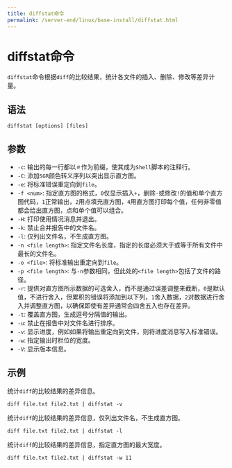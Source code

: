 ```yaml
---
title: diffstat命令
permalink: /server-end/linux/base-install/diffstat.html
---
```


# diffstat命令

`diffstat`命令根据`diff`的比较结果，统计各文件的插入、删除、修改等差异计量。

## 语法

```shell
diffstat [options] [files]
```

## 参数

- `-c`: 输出的每一行都以`＃`作为前缀，使其成为`Shell`脚本的注释行。
- `-C`: 添加`SGR`颜色转义序列以突出显示直方图。
- `-e`: 将标准错误重定向到`file`。
- `-f <num>`: 指定直方图的格式，`0`仅显示插入`+`，删除`-`或修改`!`的值和单个直方图代码，`1`正常输出，`2`用点填充直方图，`4`用直方图打印每个值，任何非零值都会给出直方图，点和单个值可以组合。
- `-H`: 打印使用情况消息并退出。
- `-k`: 禁止合并报告中的文件名。
- `-l`: 仅列出文件名，不生成直方图。
- `-n <file length>`: 指定文件名长度，指定的长度必须大于或等于所有文件中最长的文件名。
- `-o <file>`: 将标准输出重定向到`file`。
- `-p <file length>`: 与`-n`参数相同，但此处的`<file length>`包括了文件的路径。
- `-r`: 提供对直方图所示数据的可选舍入，而不是通过误差调整来截断，`0`是默认值，不进行舍入，但累积的错误将添加到以下列，`1`舍入数据，`2`对数据进行舍入并调整直方图，以确保即使有差异通常会四舍五入也存在差异。
- `-t`: 覆盖直方图，生成逗号分隔值的输出。
- `-u`: 禁止在报告中对文件名进行排序。
- `-v`: 显示进度，例如如果将输出重定向到文件，则将进度消息写入标准错误。
- `-w`: 指定输出时栏位的宽度。
- `-V`: 显示版本信息。

## 示例

统计`diff`的比较结果的差异信息。

```shell
diff file.txt file2.txt | diffstat -v
```

统计`diff`的比较结果的差异信息，仅列出文件名，不生成直方图。

```shell
diff file.txt file2.txt | diffstat -l
```

统计`diff`的比较结果的差异信息，指定直方图的最大宽度。

```shell
diff file.txt file2.txt | diffstat -w 11
```
